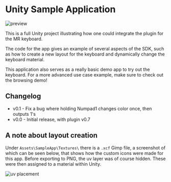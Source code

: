 # Unity Sample Application

![preview](/sample_preview.png?raw=true)

This is a full Unity project illustrating how one could integrate the plugin for the MR keyboard.

The code for the app gives an example of several aspects of the SDK, such as how to create a new layout for the keyboard and dynamically change the keyboard material.

This application also serves as a really basic demo app to try out the keyboard. For a more advanced use case example, make sure to check out the browsing demo!

## Changelog
* v0.1 - Fix a bug where holding Numpad1 changes color once, then outputs 1's
* v0.0 - Initial release, with plugin v0.7

## A note about layout creation
Under `Assets\SampleApp\Textures\` there is a `.xcf` Gimp file, a screenshot of which can be seen below, that shows how the custom icons were made for this app. Before exporting to PNG, the uv layer was of course hidden. These were then assigned to a material within Unity.

![uv placement](/sample_uv_icon_placement.png?raw=true)
